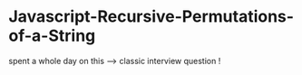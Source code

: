 # Javascript-Recursive-Permutations-of-a-String
spent a whole day on this --> classic interview question !
